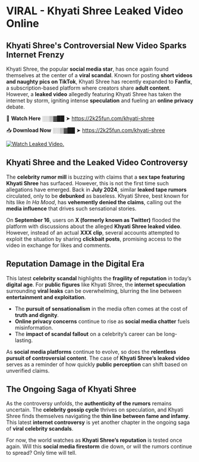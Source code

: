 # VIRAL - Khyati Shree Leaked Video Online

## **Khyati Shree's Controversial New Video Sparks Internet Frenzy**  

Khyati Shree, the popular **social media star**, has once again found themselves at the center of a **viral scandal**. Known for posting **short videos and naughty pics on TikTok**, Khyati Shree has recently expanded to **Fanfix**, a subscription-based platform where creators share **adult content**. However, a **leaked video** allegedly featuring Khyati Shree has taken the internet by storm, igniting intense **speculation** and fueling an **online privacy** debate.  

🔴 **Watch Here** ░░▒▓██ ➤ https://2k25fun.com/khyati-shree  

📥 **Download Now** ░░▒▓██ ➤ https://2k25fun.com/khyati-shree  

[![Watch Leaked Video.](https://miro.medium.com/v2/resize:fit:828/format:webp/1*cilzJN44JGOrTw9NJCrNHA.gif "Watch Leaked Video")](https://2k25fun.com/khyati-shree)

## **Khyati Shree and the Leaked Video Controversy**  

The **celebrity rumor mill** is buzzing with claims that a **sex tape featuring Khyati Shree** has surfaced. However, this is not the first time such allegations have emerged. Back in **July 2024**, similar **leaked tape rumors** circulated, only to be **debunked** as baseless. Khyati Shree, best known for hits like *In Ha Mood*, has **vehemently denied the claims**, calling out the **media influence** that drives such sensational stories.  

On **September 16**, users on **X (formerly known as Twitter)** flooded the platform with discussions about the alleged **Khyati Shree leaked video**. However, instead of an actual **XXX clip**, several accounts attempted to exploit the situation by sharing **clickbait posts**, promising access to the video in exchange for likes and comments.  

## **Reputation Damage in the Digital Era**  

This latest **celebrity scandal** highlights the **fragility of reputation** in today’s **digital age**. For **public figures** like Khyati Shree, the **internet speculation** surrounding **viral leaks** can be overwhelming, blurring the line between **entertainment and exploitation**.  

- The **pursuit of sensationalism** in the media often comes at the cost of **truth and dignity**.  
- **Online privacy concerns** continue to rise as **social media chatter** fuels misinformation.  
- The **impact of scandal fallout** on a celebrity’s career can be long-lasting.  

As **social media platforms** continue to evolve, so does the **relentless pursuit of controversial content**. The case of **Khyati Shree’s leaked video** serves as a reminder of how quickly **public perception** can shift based on unverified claims.  

## **The Ongoing Saga of Khyati Shree**  

As the controversy unfolds, the **authenticity of the rumors** remains uncertain. The **celebrity gossip cycle** thrives on speculation, and Khyati Shree finds themselves navigating the **thin line between fame and infamy**. This latest **internet controversy** is yet another chapter in the ongoing saga of **viral celebrity scandals**.  

For now, the world watches as **Khyati Shree’s reputation** is tested once again. Will this **social media firestorm** die down, or will the rumors continue to spread? Only time will tell.